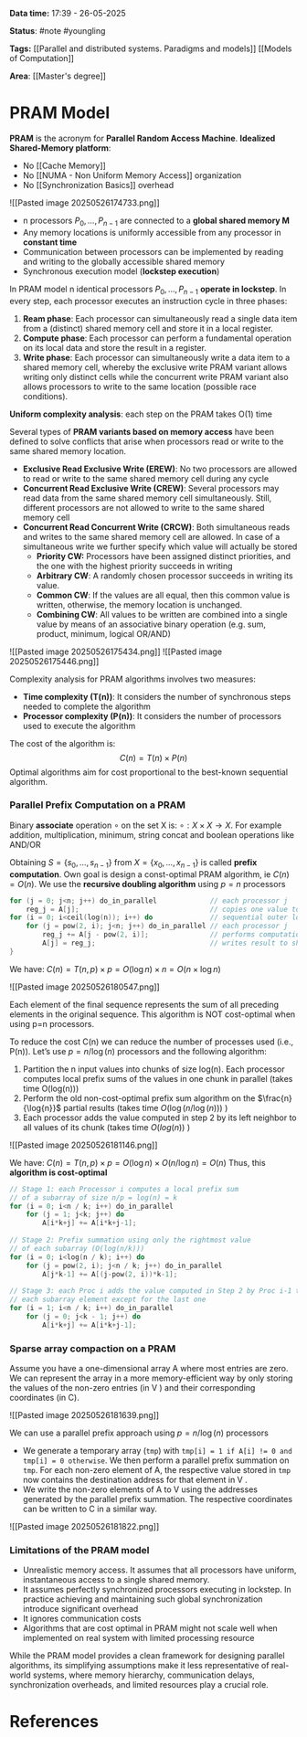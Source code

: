 **Data time:** 17:39 - 26-05-2025

**Status**: #note #youngling 

**Tags:** [[Parallel and distributed systems. Paradigms and models]] [[Models of Computation]]

**Area**: [[Master's degree]]
# PRAM Model

**PRAM** is the acronym for **Parallel Random Access Machine**. **Idealized Shared-Memory platform**:
- No [[Cache Memory]]
- No [[NUMA - Non Uniform Memory Access]] organization
- No [[Synchronization Basics]] overhead

![[Pasted image 20250526174733.png]]

- n processors $P_0, \dots, P_{n-1}$ are connected to a **global shared memory M**
- Any memory locations is uniformly accessible from any processor in **constant time**
- Communication between processors can be implemented by reading and writing to the globally accessible shared memory
- Synchronous execution model (**lockstep execution**)

 In PRAM model n identical processors $P_0, \dots, P_{n-1}$ **operate in lockstep**. In every step, each processor executes an instruction cycle in three phases:
 1. **Ream phase**: Each processor can simultaneously read a single data item from a (distinct) shared memory cell and store it in a local register.
 2. **Compute phase**: Each processor can perform a fundamental operation on its local data and store the result in a register.
 3. **Write phase**: Each processor can simultaneously write a data item to a shared memory cell, whereby the exclusive write PRAM variant allows writing only distinct cells while the concurrent write PRAM variant also allows processors to write to the same location (possible race conditions).

**Uniform complexity analysis**: each step on the PRAM takes O(1) time

Several types of **PRAM variants based on memory access** have been defined to solve conflicts that arise when processors read or write to the same shared memory location.
- **Exclusive Read Exclusive Write (EREW)**: No two processors are allowed to read or write to the same shared memory cell during any cycle
- **Concurrent Read Exclusive Write (CREW)**: Several processors may read data from the same shared memory cell simultaneously. Still, different processors are not allowed to write to the same shared memory cell
- **Concurrent Read Concurrent Write (CRCW)**: Both simultaneous reads and writes to the same shared memory cell are allowed. In case of a simultaneous write we further specify which value will actually be stored
	- **Priority CW:** Processors have been assigned distinct priorities, and the one with the highest priority succeeds in writing
	- **Arbitrary CW**: A randomly chosen processor succeeds in writing its value.
	- **Common CW**: If the values are all equal, then this common value is written, otherwise, the memory location is unchanged.
	- **Combining CW**: All values to be written are combined into a single value by means of an associative binary operation (e.g. sum, product, minimum, logical OR/AND)

![[Pasted image 20250526175434.png]]        ![[Pasted image 20250526175446.png]]

Complexity analysis for PRAM algorithms involves two measures: 
- **Time complexity (T(n))**: It considers the number of synchronous steps needed to complete the algorithm
- **Processor complexity (P(n))**: It considers the number of processors used to execute the algorithm

The cost of the algorithm is:
$$
C(n) = T(n) \times P(n)
$$
Optimal algorithms aim for cost proportional to the best-known sequential algorithm.

### Parallel Prefix Computation on a PRAM
Binary **associate** operation $\circ$ on the set X is: $\circ: X \times X \to X$. For example addition, multiplication, minimum, string concat and boolean operations like AND/OR

Obtaining $S= \{s_0, \dots, s_{n-1}\}$ from $X = \{x_0, \dots, x_{n-1}\}$ is called **prefix computation**. Own goal is design a const-optimal PRAM algorithm, ie $C(n) = O(n)$. We use the **recursive doubling algorithm** using $p=n$ processors

```c
for (j = 0; j<n; j++) do_in_parallel             // each processor j
	reg_j = A[j];                                // copies one value to a local register
for (i = 0; i<ceil(log(n)); i++) do              // sequential outer loop
	for (j = pow(2, i); j<n; j++) do_in_parallel // each processor j
		reg_j += A[j - pow(2, i)];               // performs computation
		A[j] = reg_j;                            // writes result to shared memory
}
```

We have: $C(n) = T(n,p) \times p = O(\log n) \times n = O(n \times \log n)$

![[Pasted image 20250526180547.png]]

Each element of the final sequence represents the sum of all preceding elements in the original sequence. This algorithm is NOT cost-optimal when using p=n processors.

To reduce the cost C(n) we can reduce the number of processes used (i.e., P(n)). Let’s use $p = n/\log(n)$ processors and the following algorithm:
1. Partition the n input values into chunks of size log(n). Each processor computes local prefix sums of the values in one chunk in parallel (takes time O(log(n)))
2. Perform the old non-cost-optimal prefix sum algorithm on the $\frac{n}{\log{n}}$ partial results (takes time $O(\log(n/ \log(n)))$ )
3. Each processor adds the value computed in step 2 by its left neighbor to all values of its chunk (takes time $O(log(n))$ )

![[Pasted image 20250526181146.png]]

We have: $C(n) = T(n,p) \times p = O(\log n) \times O(n/\log n) = O(n)$ Thus, this **algorithm is cost-optimal**

```c
// Stage 1: each Processor i computes a local prefix sum
// of a subarray of size n/p = log(n) = k
for (i = 0; i<n / k; i++) do_in_parallel
	for (j = 1; j<k; j++) do
		A[i*k+j] += A[i*k+j-1];
		
// Stage 2: Prefix summation using only the rightmost value
// of each subarray (O(log(n/k)))
for (i = 0; i<log(n / k); i++) do
	for (j = pow(2, i); j<n / k; j++) do_in_parallel
		A[j*k-1] += A[(j-pow(2, i))*k-1];
		
// Stage 3: each Proc i adds the value computed in Step 2 by Proc i-1 to
// each subarray element except for the last one
for (i = 1; i<n / k; i++) do_in_parallel
	for (j = 0; j<k - 1; j++) do
		A[i*k+j] += A[i*k+j-1];
```

### Sparse array compaction on a PRAM
Assume you have a one-dimensional array A where most entries are zero. We can represent the array in a more memory-efficient way by only storing the values of the non-zero entries (in V ) and their corresponding coordinates (in C).

![[Pasted image 20250526181639.png]]

We can use a parallel prefix approach using $p = n/\log(n)$ processors
- We generate a temporary array (`tmp`) with `tmp[i] = 1 if A[i] != 0 and tmp[i] = 0 otherwise`. We then perform a parallel prefix summation on `tmp`. For each non-zero element of A, the respective value stored in `tmp` now contains the destination address for that element in V .
- We write the non-zero elements of A to V using the addresses generated by the parallel prefix summation. The respective coordinates can be written to C in a similar way.

![[Pasted image 20250526181822.png]]

### Limitations of the PRAM model
- Unrealistic memory access. It assumes that all processors have uniform, instantaneous access to a single shared memory.
- It assumes perfectly synchronized processors executing in lockstep. In practice achieving and maintaining such global synchronization introduce significant overhead
- It ignores communication costs
- Algorithms that are cost optimal in PRAM might not scale well when implemented on real system with limited processing resource

While the PRAM model provides a clean framework for designing parallel algorithms, its simplifying assumptions make it less representative of real-world systems, where memory hierarchy, communication delays, synchronization overheads, and limited resources play a crucial role.

# References